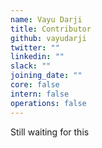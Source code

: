 ```yaml
---
name: Vayu Darji
title: Contributor
github: vayudarji
twitter: ""
linkedin: ""
slack: ""
joining_date: ""
core: false
intern: false
operations: false
---
```


Still waiting for this
